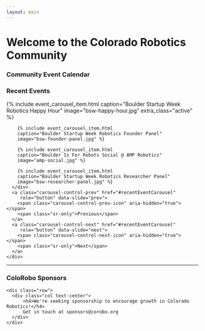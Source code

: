 ```yaml
---
layout: main
---
```


<div class="row pt-5">
  <div class="col-12">
    <h1>Welcome to the Colorado Robotics Community</h1>
  </div>
</div>

<div class="row pt-5 pb-5">
  <div id="cal-box" class="col text-center border rounded px-3 pt-3 pb-4 mx-4">
    <h3>Community Event Calendar</h3>
    <div id="community-calendar" class="container-fluid"></div>
  </div>

  <div id="recentEventSlideshow" class="col text-center pt-3 pb-4">
    <h3>Recent Events</h3>
    <div id="recentEventCarousel" class="carousel slide rounded"
         data-ride="carousel">
      <div class="carousel-inner">
        {% include event_carousel_item.html
        caption="Boulder Startup Week Robotics Happy Hour"
        image="bsw-happy-hour.jpg"
        extra_class="active" %}

        {% include event_carousel_item.html
        caption="Boulder Startup Week Robotics Founder Panel"
        image="bsw-founder-panel.jpg" %}

        {% include event_carousel_item.html
        caption="Boulder Is For Robots Social @ AMP Robotics"
        image="amp-social.jpg" %}

        {% include event_carousel_item.html
        caption="Boulder Startup Week Robotics Researcher Panel"
        image="bsw-researcher-panel.jpg" %}
      </div>
      <a class="carousel-control-prev" href="#recentEventCarousel"
         role="button" data-slide="prev">
        <span class="carousel-control-prev-icon" aria-hidden="true"></span>
        <span class="sr-only">Previous</span>
      </a>
      <a class="carousel-control-next" href="#recentEventCarousel"
         role="button" data-slide="next">
        <span class="carousel-control-next-icon" aria-hidden="true"></span>
        <span class="sr-only">Next</span>
      </a>
    </div>
  </div>
</div>

<hr class="pt-5"/>

<div class="row">
  <div class="col">
    <h3 class="text-center">ColoRobo Sponsors</h3>

    <div class="row">
      <div class="col text-center">
          <h4>We're seeking sponsorship to encourage growth in Colorado Robotics!</h4>
          Get in touch at sponsors@corobo.org
      </div>
    </div>
  </div>
</div>

<script src="/main.js"></script>
<script>
  colorobo.core.init();
</script>
